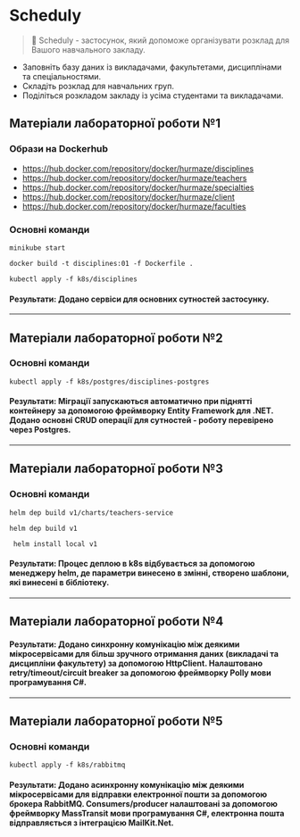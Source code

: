 # Scheduly

> :calendar: Scheduly - застосунок, який допоможе організувати розклад для Вашого навчального закладу.
- Заповніть базу даних із викладачами, факультетами, дисциплінами та спеціальностями.
- Складіть розклад для навчальних груп. 
- Поділіться розкладом закладу із усіма студентами та викладачами.

## Матеріали лабораторної роботи №1

### Образи на Dockerhub 
- https://hub.docker.com/repository/docker/hurmaze/disciplines
- https://hub.docker.com/repository/docker/hurmaze/teachers
- https://hub.docker.com/repository/docker/hurmaze/specialties
- https://hub.docker.com/repository/docker/hurmaze/client
- https://hub.docker.com/repository/docker/hurmaze/faculties

### Основні команди
```
minikube start
```

```
docker build -t disciplines:01 -f Dockerfile .
```

```
kubectl apply -f k8s/disciplines
```

#### Результати: Додано сервіси для основних сутностей застосунку.
------
## Матеріали лабораторної роботи №2

### Основні команди
```
kubectl apply -f k8s/postgres/disciplines-postgres
```

#### Результати: Міграції запускаються автоматично при піднятті контейнеру за допомогою фреймворку Entity Framework для .NET. Додано основні CRUD операції для сутностей - роботу перевірено через Postgres.
------
## Матеріали лабораторної роботи №3

### Основні команди
```
helm dep build v1/charts/teachers-service
```

```
helm dep build v1
```

```
 helm install local v1
```

#### Результати: Процес деплою в k8s відбувається за допомогою менеджеру helm, де параметри винесено в змінні, створено шаблони, які винесені в бібліотеку.
------
## Матеріали лабораторної роботи №4

#### Результати: Додано синхронну комунікацію між деякими мікросервісами для більш зручного отримання даних (викладачі та дисципліни факультету) за допомогою HttpClient. Налаштовано retry/timeout/circuit breaker за допомогою фреймворку Polly мови програмування C#.
------
## Матеріали лабораторної роботи №5

### Основні команди
```
kubectl apply -f k8s/rabbitmq
```

#### Результати: Додано асинхронну комунікацію між деякими мікросервісами для відправки електронної пошти за допомогою брокера RabbitMQ. Consumers/producer налаштовані за допомогою фреймворку MassTransit мови програмування C#, електронна пошта відправляється з інтеграцією MailKit.Net.

